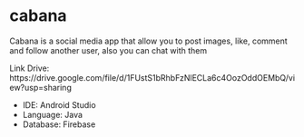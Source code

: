 # cabana
<p>Cabana is a social media app that allow you to post images, like, comment and follow another user, also you can chat with them <br></p>
Link Drive: https://drive.google.com/file/d/1FUstS1bRhbFzNlECLa6c4OozOddOEMbQ/view?usp=sharing <br>

<ul>
  <li>IDE: Android Studio</li>
  <li>Language: Java</li>
  <li>Database: Firebase</li>
</ul>
